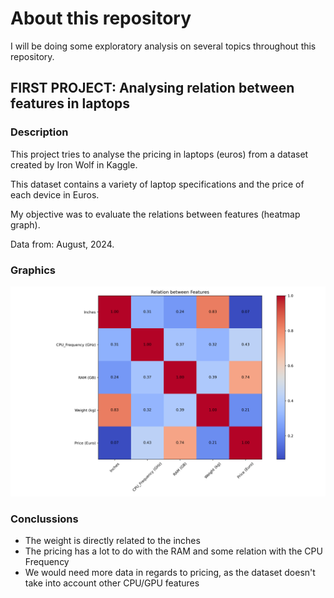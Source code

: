 # About this repository

I will be doing some exploratory analysis on several topics throughout this repository. 

## FIRST PROJECT: Analysing relation between features in laptops

### Description

This project tries to analyse the pricing in laptops (euros) from a dataset created by Iron Wolf in Kaggle.

This dataset contains a variety of laptop specifications and the price of each device in Euros.

My objective was to evaluate the relations between features (heatmap graph).

Data from: August, 2024.

### Graphics

![Laptop Features Heatmap](./laptop-features-relation/laptop_components_correlation.png)

### Conclussions

* The weight is directly related to the inches
* The pricing has a lot to do with the RAM and some relation with the CPU Frequency
* We would need more data in regards to pricing, as the dataset doesn't take into account other CPU/GPU features